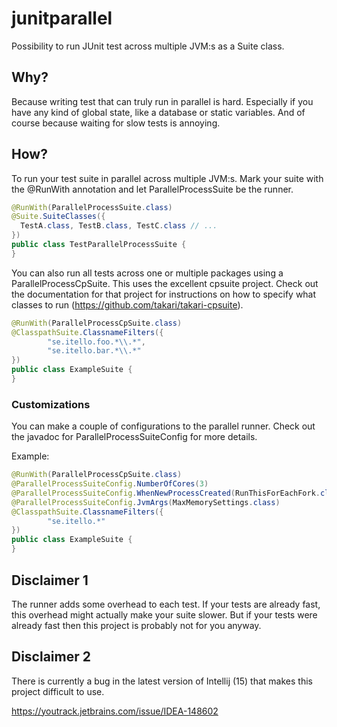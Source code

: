 # junitparallel
Possibility to run JUnit test across multiple JVM:s as a Suite class.

## Why?
Because writing test that can truly run in parallel is hard. Especially if you
have any kind of global state, like a database or static variables. And of course
because waiting for slow tests is annoying.

## How?

To run your test suite in parallel across multiple JVM:s. Mark your suite with 
the @RunWith annotation and let ParallelProcessSuite be the runner.
```Java
@RunWith(ParallelProcessSuite.class)
@Suite.SuiteClasses({
  TestA.class, TestB.class, TestC.class // ...
})
public class TestParallelProcessSuite {
}
```

You can also run all tests across one or multiple packages using a ParallelProcessCpSuite. This uses the excellent cpsuite project. Check out the documentation for that project for instructions on how to specify what classes to run (https://github.com/takari/takari-cpsuite). 
```Java
@RunWith(ParallelProcessCpSuite.class)
@ClasspathSuite.ClassnameFilters({
        "se.itello.foo.*\\.*",
        "se.itello.bar.*\\.*"
})
public class ExampleSuite {
}
```

### Customizations
You can make a couple of configurations to the parallel runner. Check out the javadoc for ParallelProcessSuiteConfig for more details.

Example:
```Java
@RunWith(ParallelProcessCpSuite.class)
@ParallelProcessSuiteConfig.NumberOfCores(3)
@ParallelProcessSuiteConfig.WhenNewProcessCreated(RunThisForEachFork.class)
@ParallelProcessSuiteConfig.JvmArgs(MaxMemorySettings.class)
@ClasspathSuite.ClassnameFilters({
        "se.itello.*"
})
public class ExampleSuite {
}
```

## Disclaimer 1
The runner adds some overhead to each test. If your tests are already fast, this overhead might
actually make your suite slower. But if your tests were already fast then this project
is probably not for you anyway.

## Disclaimer 2
There is currently a bug in the latest version of Intellij (15) that makes this project difficult to use.

https://youtrack.jetbrains.com/issue/IDEA-148602
